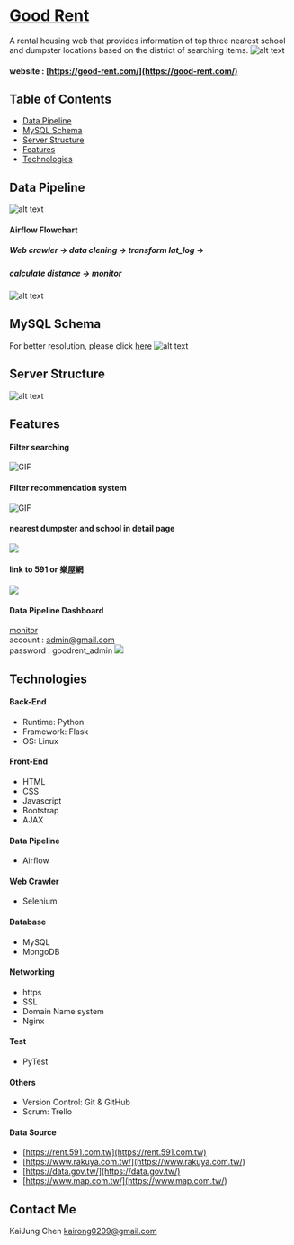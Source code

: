 
# [Good Rent](https://good-rent.com/)

A rental housing web that provides information of top three nearest school and dumpster locations based on the district of searching items.
![alt text](https://i.imgur.com/YV5PBYJ.png)

#### website : [https://good-rent.com/](https://good-rent.com/)

## Table of Contents
* [Data Pipeline](##Data-Pipeline)
* [MySQL Schema](##MySQL-Schema)
* [Server Structure](##Server-Structure)
* [Features](##Features)
* [Technologies](##Technologies)

## Data Pipeline
![alt text](https://i.imgur.com/6AN9mIm.png)


#### Airflow Flowchart
##### Web crawler -> data clening -> transform lat_log -> 
##### calculate distance -> monitor
![alt text](https://i.imgur.com/mCqnVwJ.png)

## MySQL Schema
For better resolution, please click [here](https://i.imgur.com/FZm3ykF.png)
![alt text](https://i.imgur.com/FZm3ykF.png)

## Server Structure
![alt text](https://i.imgur.com/Uofw15D.png)

## Features
#### Filter searching
![GIF](https://i.imgur.com/Ny04fHi.gif)
#### Filter recommendation system
![GIF](https://i.imgur.com/h5JBeM8.gif)
#### nearest dumpster and school in detail page
![](https://i.imgur.com/b2xZl1l.gif)
#### link to 591 or 樂屋網
![](https://i.imgur.com/49CXrEQ.gif)

#### Data Pipeline Dashboard
[monitor](https://good-rent.com/admin_monitor) \
account : admin@gmail.com \
password : goodrent_admin
![](https://i.imgur.com/xtbA0Ww.gif)

## Technologies
#### Back-End
* Runtime: Python
* Framework: Flask
* OS: Linux

#### Front-End
* HTML
* CSS
* Javascript
* Bootstrap
* AJAX

#### Data Pipeline
* Airflow

#### Web Crawler
* Selenium

#### Database
* MySQL
* MongoDB

#### Networking
* https
* SSL
* Domain Name system
* Nginx

#### Test
* PyTest

#### Others
* Version Control: Git & GitHub
* Scrum: Trello

#### Data Source
* [https://rent.591.com.tw](https://rent.591.com.tw)
* [https://www.rakuya.com.tw/](https://www.rakuya.com.tw/)
* [https://data.gov.tw/](https://data.gov.tw/)
* [https://www.map.com.tw/](https://www.map.com.tw/)

## Contact Me
KaiJung Chen kairong0209@gmail.com


